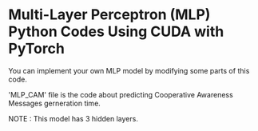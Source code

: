 # Multi-Layer Perceptron (MLP) Python Codes Using CUDA with PyTorch
You can implement your own MLP model by modifying some parts of this code.

'MLP_CAM' file is the code about predicting Cooperative Awareness Messages gerneration time.

NOTE : This model has 3 hidden layers.
